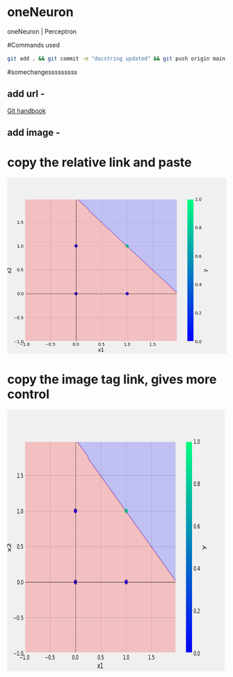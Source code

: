 # oneNeuron
oneNeuron | Perceptron

#Commands used
```bash
git add . && git commit -m "docstring updated" && git push origin main
```
#somechangesssssssss

## add url -
[Git handbook](https://guides.github.com/introduction/git-handbook/)

## add image -
# copy the relative link and paste
![sample image](plots/and.png)

# copy the image tag link, gives more control
<img src="plots/and.png" alt="Girl in a jacket" width="500" height="600">